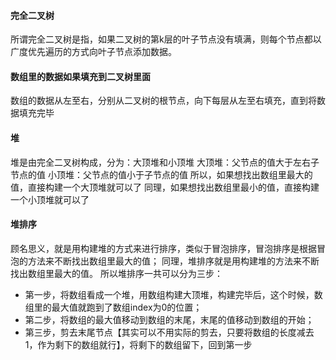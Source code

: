 #### 完全二叉树
所谓完全二叉树是指，如果二叉树的第k层的叶子节点没有填满，则每个节点都以广度优先遍历的方式向叶子节点添加数据。

#### 数组里的数据如果填充到二叉树里面
数组的数据从左至右，分别从二叉树的根节点，向下每层从左至右填充，直到将数据填充完毕

#### 堆
堆是由完全二叉树构成，分为：大顶堆和小顶堆
大顶堆：父节点的值大于左右子节点的值
小顶堆：父节点的值小于子节点的值
所以，如果想找出数组里最大的值，直接构建一个大顶堆就可以了
同理，如果想找出数组里最小的值，直接构建一个小顶堆就可以了

#### 堆排序
顾名思义，就是用构建堆的方式来进行排序，类似于冒泡排序，冒泡排序是根据冒泡的方法来不断找出数组里最大的值；
同理，堆排序就是用构建堆的方法来不断找出数组里最大的值。
所以堆排序一共可以分为三步：
- 第一步，将数组看成一个堆，用数组构建大顶堆，构建完毕后，这个时候，数组里的最大值就跑到了数组index为0的位置；
- 第二步，将数组的最大值移动到数组的末尾，末尾的值移动到数组的开始；
- 第三步，剪去末尾节点【其实可以不用实际的剪去，只要将数组的长度减去1，作为剩下的数组就行】，将剩下的数组留下，回到第一步
